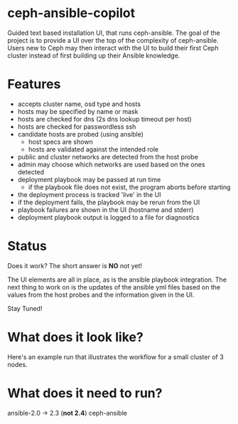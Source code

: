 # ceph-ansible-copilot
Guided text based installation UI, that runs ceph-ansible. The goal of the project is to provide a UI over the top of the complexity of ceph-ansible. Users new to Ceph may then interact with the UI to build their first Ceph cluster instead of first building up their Ansible knowledge.  

# Features  
- accepts cluster name, osd type and hosts
- hosts may be specified by name or mask
- hosts are checked for dns (2s dns lookup timeout per host)
- hosts are checked for passwordless ssh
- candidate hosts are probed (using ansible)
  - host specs are shown
  - hosts are validated against the intended role
- public and cluster networks are detected from the host probe
- admin may choose which networks are used based on the ones detected
- deployment playbook may be passed at run time
  - if the playbook file does not exist, the program aborts before starting
- the deployment process is tracked 'live' in the UI
- if the deployment fails, the playbook may be rerun from the UI
- playbook failures are shown in the UI (hostname and stderr)
- deployment playbook output is logged to a file for diagnostics

# Status
Does it work? The short answer is **NO** not yet!  

The UI elements are all in place, as is the ansible playbook integration. The next thing to work on is the updates of the ansible yml files based on the values from the host probes and the information given in the UI.

Stay Tuned!

# What does it look like?
Here's an example run that illustrates the workflow for a small cluster of 3 nodes.

# What does it need to run?
ansible-2.0 -> 2.3 (**not 2.4**)
ceph-ansible 

